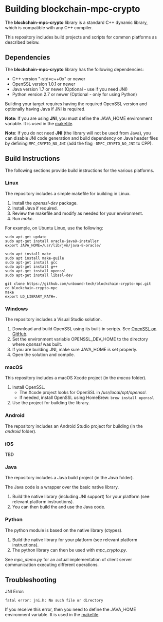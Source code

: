 # Building blockchain-mpc-crypto 

The **blockchain-mpc-crypto** library is a standard C++ dynamic library, which is compatible with any C++ compiler.

This repository includes build projects and scripts for common platforms as described below.

## Dependencies

The **blockchain-mpc-crypto** library has the following dependencies:

- C++ version "-std=c++0x" or newer
- OpenSSL version 1.0.1 or newer
- Java version 1.7 or newer (Optional - use if you need JNI)
- Python version 2.7 or newer (Optional - only for using Python)


Building your target requires having the required OpenSSL version and optionally having Java if JNI is required.

**Note:** If you are using **JNI**, you must define the JAVA_HOME environment variable. It is used in the [makefile](https://github.com/unbound-tech/blockchain-crypto-mpc/blob/master/makefile).

**Note:** If you do not need **JNI** (the library will not be used from Java), you can disable JNI code generation and build dependency on Java header files by defining `MPC_CRYPTO_NO_JNI` (add  the flag `-DMPC_CRYPTO_NO_JNI` to CPP).

## Build Instructions

The following sections provide build instructions for the various platforms.

### Linux

The repository includes a simple makefile for building in Linux. 
1. Install the *openssl-dev* package.
1. Install Java if required.
1. Review the makefile and modify as needed for your environment.
1. Run *make*.

For example, on Ubuntu Linux, use the following:
```sudo add-apt-repository ppa:webupd8team/java
sudo apt-get update
sudo apt-get install oracle-java8-installer
export JAVA_HOME=/usr/lib/jvm/java-8-oracle/

sudo apt install make
sudo apt install make-guile
sudo apt-get install gcc
sudo apt-get install g++
sudo apt-get install openssl
sudo apt-get install libssl-dev

git clone https://github.com/unbound-tech/blockchain-crypto-mpc.git
cd blockchain-crypto-mpc
make
export LD_LIBRARY_PATH=.
```

### Windows

The repository includes a Visual Studio solution.
1. Download and build OpenSSL using its built-in scripts. See [OpenSSL on GitHub](https://github.com/openssl/openssl).
1. Set the environment variable OPENSSL_DEV_HOME to the directory where *openssl* was built.
1. If you are building JNI, make sure JAVA_HOME is set properly.
1. Open the solution and compile.


### macOS

This repository includes a macOS Xcode project (in the *macos* folder).

1. Install OpenSSL.
    - The Xcode project looks for OpenSSL in */usr/local/opt/openssl*.
	- If needed, install OpenSSL using HomeBrew: `brew install openssl`
1. Use the project for building the library. 


### Android

The repository includes an Android Studio project for building (in the *android* folder).


### iOS

TBD

### Java

The repository includes a Java build project (in the *Java* folder).

The Java code is a wrapper over the basic native library.

1. Build the native library (including JNI support) for your platform (see relevant platform instructions). 
1. You can then build the and use the Java code.


### Python

The python module is based on the native library (ctypes).


1. Build the native library for your platform (see relevant platform instructions).
1. The python library can then be used with *mpc_crypto.py*.

See *mpc_demo.py* for an actual implementation of client server communication executing different operations. 

## Troubleshooting

JNI Error:

`fatal error: jni.h: No such file or directory`

If you receive this error, then you need to define the JAVA_HOME environment variable. It is used in the [makefile](https://github.com/unbound-tech/blockchain-crypto-mpc/blob/master/makefile).
